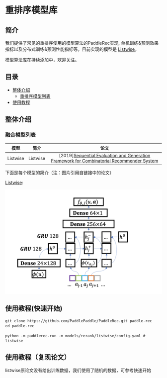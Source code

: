 # 重排序模型库

## 简介
我们提供了常见的重排序使用的模型算法的PaddleRec实现, 单机训练&预测效果指标以及分布式训练&预测性能指标等。目前实现的模型是 [Listwise](listwise)。

模型算法库在持续添加中，欢迎关注。

## 目录
* [整体介绍](#整体介绍)
    * [重排序模型列表](#重排序模型列表)
* [使用教程](#使用教程)

## 整体介绍
### 融合模型列表

|       模型        |       简介        |       论文        |
| :------------------: | :--------------------: | :---------: |
| Listwise | Listwise | [2019][Sequential Evaluation and Generation Framework for Combinatorial Recommender System](https://arxiv.org/pdf/1902.00245.pdf) |

下面是每个模型的简介（注：图片引用自链接中的论文）


[Listwise](https://arxiv.org/pdf/1902.00245.pdf):
<p align="center">
<img align="center" src="../../doc/imgs/listwise.png">
<p>


## 使用教程(快速开始)
```shell
git clone https://github.com/PaddlePaddle/PaddleRec.git paddle-rec
cd paddle-rec

python -m paddlerec.run -m models/rerank/listwise/config.yaml # listwise
```

## 使用教程（复现论文）

listwise原论文没有给出训练数据，我们使用了随机的数据，可参考快速开始
